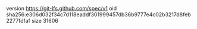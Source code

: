 version https://git-lfs.github.com/spec/v1
oid sha256:e306d032f34c7d118eaddf301999457db36b9777e4c02b3217d8feb2277fdfaf
size 31606
